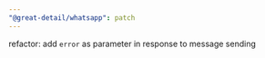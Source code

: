 ```yaml
---
"@great-detail/whatsapp": patch
---
```


refactor: add `error` as parameter in response to message sending
